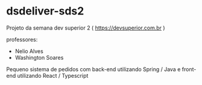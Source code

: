 # dsdeliver-sds2

Projeto da semana dev superior 2 ( https://devsuperior.com.br )

professores:

* Nelio Alves
* Washington Soares

Pequeno sistema de pedidos com back-end utilizando Spring / Java e front-end utilizando React / Typescript
